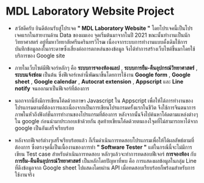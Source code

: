 # MDL Laboratory Website Project
- สวัสดีครับ ยินดีต้อนรับสู่โปรเจค **" MDL Laboratory Website "** โดยโปรเจคนี้เป็นโปรเจคแรกในสายงานด้าน Data ของผมเอง จุดเริ่มต้นมาจากในปี 2021 ขณะนั้นทำงานเป็นนักวิทยาศาสตร์ อยู่ที่มหาวิทยาลัยศรีนครินทรวิโรฒ เนื่องจากระบบการทำงานแบบดั้งเดิมใช้การบันทึกข้อมูลลงในกระดาษซึ่งเสี่ยงต่อการตกหล่นของข้อมูล จึงได้ทำการสร้างเว็บไซต์ขึ้นมาโดยใช้บริการของ Google site 

- ภายในเว็บไซต์มีฟีเจอร์หลักๆ คือ **ระบบการจองห้องแลป** , **ระบบการยืม-คืนอุปกรณ์วิทยาศาสตร์** , **ระบบแจ้งซ่อม** เป็นต้น ซึ่งฟีเจอร์เหล่านี้พัฒนาขึ้นโดยการใช้งาน **Google form** , **Google sheet** , **Google calendar** , **Autocrat extension** , **Appscript** และ **Line notify** จนออกมาเป็นฟีเจอร์ที่ต้องการ

- นอกจากนี้ยังมีการเขียนโค้ดด้วยภาษา Javascript ใน Appscript เพื่อให้ได้การทำงานของโปรแกรมตามที่ต้องการและเนื่องจากเป็นการเขียนโปรแกรมครั้งแรกในชีวิต จึงใช้การจินตนาการภาพในหัวถึงฟังก์ชั่นการทำงานของโปรแกรมที่ต้องการ หลังจากนั้นจึงไปค้นหาโค้ดตามแหล่งต่างๆใน google ก่อนนำมาประกอบเข้าด้วยกัน สุดท้ายเขียนโค้ดด้วยตนเองใจุดที่ไม่สามารถหาได้จาก google เป็นอันเสร็จเรียบร้อย

- หลังจากฟีเจอร์ต่างๆเสร็จเรียบร้อยแล้ว ก็เริ่มดำเนินการทดสอบโปรแกรมเพื่อให้ได้ผลลัพธ์ตามที่ต้องการ ซึ่งตรงจุดนี้เป็นเนื้องานของการทำ **" Software Tester "** แต่ในกรณีนี้จะไม่มีการเขียน Test case สำหรับดำเนินการทดสอบ หลักๆแล้วจะทำการทดสอบฟีเจอร์ **การจองห้อง** กับ **การยืม-คืนคืนอุปกรณ์วิทยาศาสตร์** เป็นหลักโดยปัญหาที่พบ คือ การแสดงผลข้อมูลในกลุ่ม Line ที่ดึงข้อมูลจาก Google sheet ไปแสดงโดยผ่าน API เมื่อทดสอบเรียบร้อยก็พร้อมสำหรับการใช้งานจริง